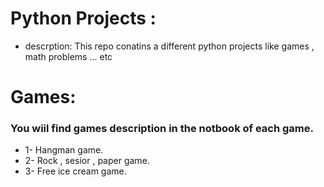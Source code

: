 # Python Projects :
* descrption:
This repo conatins a different python projects like games , math problems ... etc
# Games:
### You wiil find games description in the notbook of each game.
* 1- Hangman game. 
* 2- Rock , sesior , paper game. 
* 3- Free ice cream game. 
